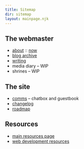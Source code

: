 ```yaml
---
title: Sitemap
dir: sitemap
layout: mainpage.njk
---
```


## The webmaster

- [about](/about) :: [now](/now)
- [blog archive](/blog)
- [writing](/writing)
- media diary – WIP
- shrines – WIP

## The site

- [comms](/comms) – chatbox and guestbook
- [changelog](/changelog)
- [roadmap](/roadmap)

## Resources

- [main resources page](/resources)
- [web development resources](/resources/dev)
